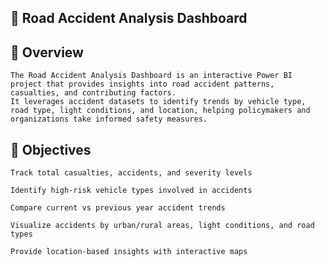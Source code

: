 ## 🚦 Road Accident Analysis Dashboard

## 📌 Overview

    The Road Accident Analysis Dashboard is an interactive Power BI project that provides insights into road accident patterns, casualties, and contributing factors.
    It leverages accident datasets to identify trends by vehicle type, road type, light conditions, and location, helping policymakers and organizations take informed safety measures.

## 🎯 Objectives

    Track total casualties, accidents, and severity levels
    
    Identify high-risk vehicle types involved in accidents
    
    Compare current vs previous year accident trends
    
    Visualize accidents by urban/rural areas, light conditions, and road types
    
    Provide location-based insights with interactive maps
